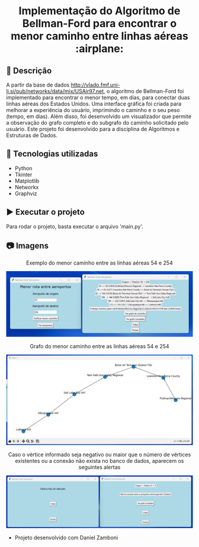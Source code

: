 <h1 align="center">Implementação do Algoritmo de Bellman-Ford para encontrar o menor caminho entre linhas aéreas :airplane:</h1>

## :memo: Descrição
A partir da base de dados http://vlado.fmf.uni-lj.si/pub/networks/data/mix/USAir97.net, o algoritmo de Bellman-Ford foi implementado para encontrar o menor tempo, em dias, para conectar duas linhas aéreas dos Estados Unidos. Uma interface gráfica foi criada para melhorar a experiência do usuário, imprimindo o caminho e o seu peso (tempo, em dias). Além disso, foi desenvolvido um visualizador que permite a observação do grafo completo e do subgrafo do caminho solicitado pelo usuário. Este projeto foi desenvolvido para a disciplina de Algoritmos e Estruturas de Dados.

## :wrench: Tecnologias utilizadas
- Python
- Tkinter
- Matplotlib
- Networkx
- Graphviz

## 	:arrow_forward: Executar o projeto
Para rodar o projeto, basta executar o arquivo 'main.py'. 

## :camera: Imagens
  <p align="center"> Exemplo do menor caminho entre as linhas aéreas 54 e 254</p>
 <p align="center">
  <img src="images/caminho-54-254.png">
</p>
 
  <p align="center"> Grafo do menor caminho entre as linhas aéreas 54 e 254 </p>
 <p align="center">
  <img src="images/grafo-54-254.png">
</p>

<p align="center"> Caso o vértice informado seja negativo ou maior que o número de vértices existentes ou a conexão não exista no banco de dados, aparecem os seguintes alertas </p>
 <p align="center">
  <img src="images/avisos.png">
</p>
 
- Projeto desenvolvido com Daniel Zamboni
